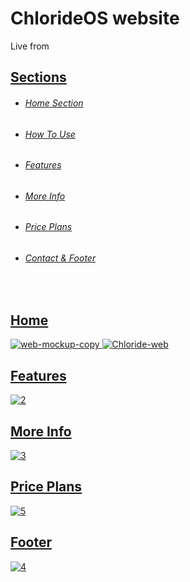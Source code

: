 # ChlorideOS website

Live from <a href="https://chlorideos.netlify.app/"/>

## Sections
* ###### Home Section
* ###### How To Use
* ###### Features
* ###### More Info
* ###### Price Plans
* ###### Contact & Footer
<br>

## Home
<img src="https://i.ibb.co/68cmgRK/web-mockup-copy.jpg" alt="web-mockup-copy" border="0">
<img src="https://i.ibb.co/YWFKXSG/Chloride-web.jpg" alt="Chloride-web" border="0">

## Features
<img src="https://i.ibb.co/fMMXCpt/2.jpg" alt="2" border="0">

## More Info
<img src="https://i.ibb.co/58Rf6K0/3.jpg" alt="3" border="0">

## Price Plans
<img src="https://i.ibb.co/yXKJrhm/5.jpg" alt="5" border="0">


## Footer
<img src="https://i.ibb.co/zr5dM7y/4.jpg" alt="4" border="0">

